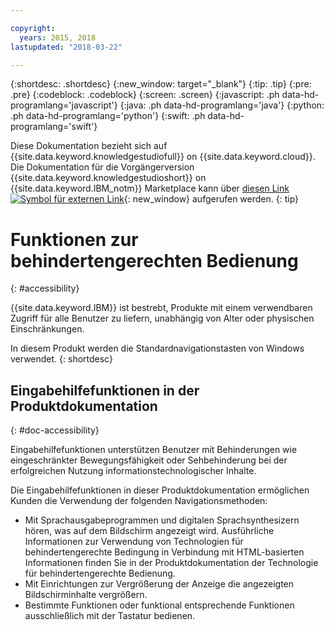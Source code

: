```yaml
---

copyright:
  years: 2015, 2018
lastupdated: "2018-03-22"

---
```


{:shortdesc: .shortdesc}
{:new_window: target="_blank"}
{:tip: .tip}
{:pre: .pre}
{:codeblock: .codeblock}
{:screen: .screen}
{:javascript: .ph data-hd-programlang='javascript'}
{:java: .ph data-hd-programlang='java'}
{:python: .ph data-hd-programlang='python'}
{:swift: .ph data-hd-programlang='swift'}

Diese Dokumentation bezieht sich auf {{site.data.keyword.knowledgestudiofull}} on {{site.data.keyword.cloud}}. Die Dokumentation für die Vorgängerversion {{site.data.keyword.knowledgestudioshort}} on {{site.data.keyword.IBM_notm}} Marketplace kann über [diesen Link ![Symbol für externen Link](../../icons/launch-glyph.svg "Symbol für externen Link")](https://{DomainName}/docs/services/knowledge-studio/accessibility.html){: new_window} aufgerufen werden.
{: tip}

# Funktionen zur behindertengerechten Bedienung
{: #accessibility}

{{site.data.keyword.IBM}} ist bestrebt, Produkte mit einem verwendbaren Zugriff für alle Benutzer zu liefern, unabhängig von Alter oder physischen Einschränkungen.

In diesem Produkt werden die Standardnavigationstasten von Windows verwendet.
{: shortdesc}

## Eingabehilfefunktionen in der Produktdokumentation
{: #doc-accessibility}

Eingabehilfefunktionen unterstützen Benutzer mit Behinderungen wie eingeschränkter Bewegungsfähigkeit oder Sehbehinderung bei der erfolgreichen Nutzung informationstechnologischer Inhalte.

Die Eingabehilfefunktionen in dieser Produktdokumentation ermöglichen Kunden die Verwendung der folgenden Navigationsmethoden:

- Mit Sprachausgabeprogrammen und digitalen Sprachsynthesizern hören, was auf dem Bildschirm angezeigt wird. Ausführliche Informationen zur Verwendung von Technologien für behindertengerechte Bedingung in Verbindung mit HTML-basierten Informationen finden Sie in der Produktdokumentation der Technologie für behindertengerechte Bedienung.
- Mit Einrichtungen zur Vergrößerung der Anzeige die angezeigten Bildschirminhalte vergrößern.
- Bestimmte Funktionen oder funktional entsprechende Funktionen ausschließlich mit der Tastatur bedienen.
